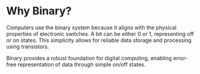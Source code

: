 # Why Binary?

Computers use the binary system because it aligns with the physical properties of electronic switches. A bit can be either 0 or 1, representing off or on states. This simplicity allows for reliable data storage and processing using transistors.

Binary provides a robust foundation for digital computing, enabling error-free representation of data through simple on/off states.